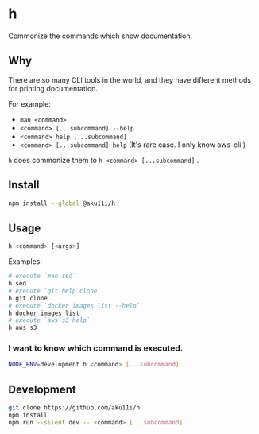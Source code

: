 # h

Commonize the commands which show documentation.

## Why

There are so many CLI tools in the world, and they have different methods for printing documentation.

For example:

- `man <command>`
- `<command> [...subcommand] --help`
- `<command> help [...subcommand]`
- `<command> [...subcommand] help` (It's rare case. I only know aws-cli.)

`h` does commonize them to `h <command> [...subcommand]` .

## Install

```sh
npm install --global @aku11i/h
```

## Usage

```sh
h <command> [<args>]
```

Examples:

```sh
# execute `man sed`
h sed
# execute `git help clone`
h git clone
# execute `docker images list --help`
h docker images list
# execute `aws s3 help`
h aws s3
```

### I want to know which command is executed.

```sh
NODE_ENV=development h <command> [...subcommand]
```

## Development

```sh
git clone https://github.com/aku11i/h
npm install
npm run --silent dev -- <command> [...subcommand]
```
